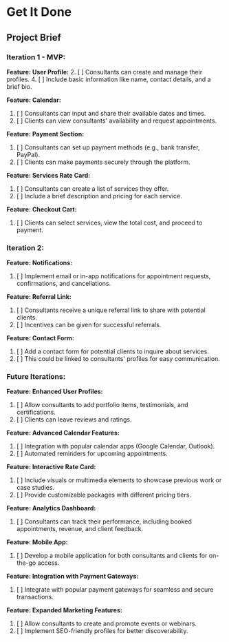 # Get It Done
## Project Brief

### Iteration 1 - MVP:
**Feature: User Profile:**
2. [ ] Consultants can create and manage their profiles.
4. [ ] Include basic information like name, contact details, and a brief bio.

**Feature: Calendar:**
1. [ ] Consultants can input and share their available dates and times.
2. [ ] Clients can view consultants' availability and request appointments.

**Feature: Payment Section:**
1. [ ] Consultants can set up payment methods (e.g., bank transfer, PayPal).
2. [ ] Clients can make payments securely through the platform.

**Feature: Services Rate Card:**
1. [ ] Consultants can create a list of services they offer.
2. [ ] Include a brief description and pricing for each service.

**Feature: Checkout Cart:**
1. [ ] Clients can select services, view the total cost, and proceed to payment.

### Iteration 2:

**Feature: Notifications:**
1. [ ] Implement email or in-app notifications for appointment requests, confirmations, and cancellations.

**Feature: Referral Link:**
1. [ ] Consultants receive a unique referral link to share with potential clients.
2. [ ] Incentives can be given for successful referrals.

**Feature: Contact Form:**
1. [ ] Add a contact form for potential clients to inquire about services.
2. [ ] This could be linked to consultants' profiles for easy communication.

### Future Iterations:

**Feature: Enhanced User Profiles:**
1. [ ] Allow consultants to add portfolio items, testimonials, and certifications.
2. [ ] Clients can leave reviews and ratings.

**Feature: Advanced Calendar Features:**
1. [ ] Integration with popular calendar apps (Google Calendar, Outlook).
2. [ ] Automated reminders for upcoming appointments.

**Feature: Interactive Rate Card:**
1. [ ] Include visuals or multimedia elements to showcase previous work or case studies.
2. [ ] Provide customizable packages with different pricing tiers.

**Feature: Analytics Dashboard:**
1. [ ] Consultants can track their performance, including booked appointments, revenue, and client feedback.

**Feature: Mobile App:**
1. [ ] Develop a mobile application for both consultants and clients for on-the-go access.

**Feature: Integration with Payment Gateways:**
1. [ ] Integrate with popular payment gateways for seamless and secure transactions.

**Feature: Expanded Marketing Features:**
1. [ ] Allow consultants to create and promote events or webinars.
2. [ ] Implement SEO-friendly profiles for better discoverability.

